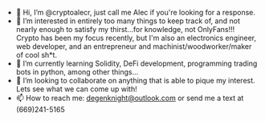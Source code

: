                    
- 👋 Hi, I’m @cryptoalecr, just call me Alec if you're looking for a response.
- 👀 I’m interested in entirely too many things to keep track of, and not nearly enough to satisfy my thirst...for knowledge, not OnlyFans!!! Crypto has been my focus recently, but I'm also an electronics engineer, web developer, and an entrepreneur and machinist/woodworker/maker of cool sh*t.
- 🌱 I’m currently learning Solidity, DeFi development, programming trading bots in python, among other things...
- 💞️ I’m looking to collaborate on anything that is able to pique my interest. Lets see what we can come up with! 
- 📫 How to reach me:   degenknight@outlook.com or send me a text at (669)241-5165‬

<!---
cryptoalecr/cryptoalecr is a ✨ special ✨ repository because its `README.md` (this file) appears on your GitHub profile.
You can click the Preview link to take a look at your changes.
--->
